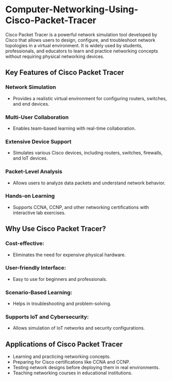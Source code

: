 # Computer-Networking-Using-Cisco-Packet-Tracer

Cisco Packet Tracer is a powerful network simulation tool developed by Cisco that allows users to design, configure, and troubleshoot network topologies in a virtual environment. It is widely used by students, professionals, and educators to learn and practice networking concepts without requiring physical networking devices.

## Key Features of Cisco Packet Tracer

### Network Simulation 
* Provides a realistic virtual environment for configuring routers, switches, and end devices.
### Multi-User Collaboration 
* Enables team-based learning with real-time collaboration.
### Extensive Device Support  
* Simulates various Cisco devices, including routers, switches, firewalls, and IoT devices.
### Packet-Level Analysis
* Allows users to analyze data packets and understand network behavior.
### Hands-on Learning
* Supports CCNA, CCNP, and other networking certifications with interactive lab exercises.

## Why Use Cisco Packet Tracer?

### Cost-effective: 

* Eliminates the need for expensive physical hardware.
  
### User-friendly Interface: 
* Easy to use for beginners and professionals.
### Scenario-Based Learning: 
* Helps in troubleshooting and problem-solving.
### Supports IoT and Cybersecurity: 
* Allows simulation of IoT networks and security configurations.

## Applications of Cisco Packet Tracer

* Learning and practicing networking concepts.
* Preparing for Cisco certifications like CCNA and CCNP.
* Testing network designs before deploying them in real environments.
* Teaching networking courses in educational institutions.
